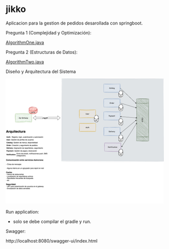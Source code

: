 # jikko

Aplicacion para la gestion de pedidos desarollada con springboot.

Pregunta 1 (Complejidad y Optimización):

[AlgorithmOne.java](algorithm%2FAlgorithmOne.java)

Pregunta 2 (Estructuras de Datos):

[AlgorithmTwo.java](algorithm%2FAlgorithmTwo.java)

Diseño y Arquitectura del Sistema

![diagrama.png](arq%2Fdiagrama.png)

Run application:

- solo se debe compilar el gradle y run.

Swagger:

http://localhost:8080/swagger-ui/index.html